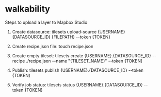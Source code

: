 # walkability

Steps to upload a layer to Mapbox Studio

1. Create datasource: tilesets upload-source {USERNAME} {DATASOURCE_ID} {FILEPATH} --token {TOKEN}

2. Create recipe.json file: touch recipe.json

3. Create empty tileset: tilesets create {USERNAME}.{DATASOURCE_ID} --recipe ./recipe.json --name "{TILESET_NAME}" --token {TOKEN}

4. Publish: tilesets publish {USERNAME}.{DATASOURCE_ID} --token {TOKEN}

5. Verify job status: tilesets status {USERNAME}.{DATASOURCE_ID} --token {TOKEN}